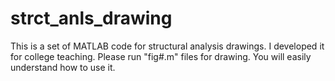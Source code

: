 # strct_anls_drawing

This is a set of MATLAB code for structural analysis drawings. I developed it for college teaching.
Please run "fig#.m" files for drawing. You will easily understand how to use it.